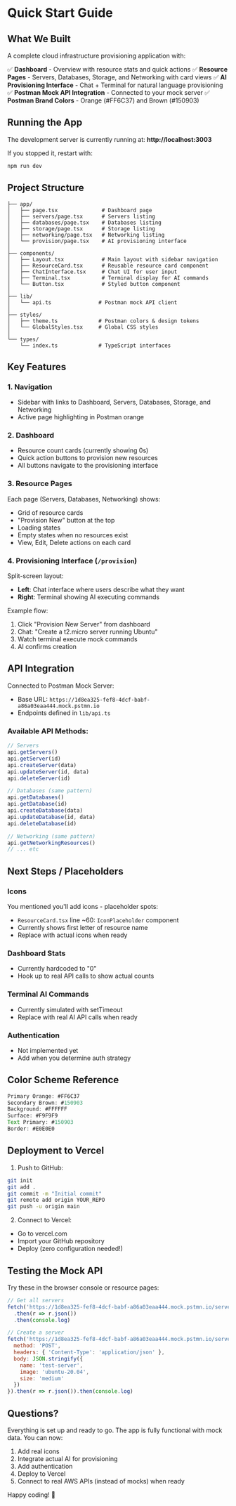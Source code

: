 # Quick Start Guide

## What We Built

A complete cloud infrastructure provisioning application with:

✅ **Dashboard** - Overview with resource stats and quick actions
✅ **Resource Pages** - Servers, Databases, Storage, and Networking with card views
✅ **AI Provisioning Interface** - Chat + Terminal for natural language provisioning
✅ **Postman Mock API Integration** - Connected to your mock server
✅ **Postman Brand Colors** - Orange (#FF6C37) and Brown (#150903)

## Running the App

The development server is currently running at:
**http://localhost:3003**

If you stopped it, restart with:
```bash
npm run dev
```

## Project Structure

```
├── app/
│   ├── page.tsx              # Dashboard page
│   ├── servers/page.tsx      # Servers listing
│   ├── databases/page.tsx    # Databases listing
│   ├── storage/page.tsx      # Storage listing
│   ├── networking/page.tsx   # Networking listing
│   └── provision/page.tsx    # AI provisioning interface
│
├── components/
│   ├── Layout.tsx            # Main layout with sidebar navigation
│   ├── ResourceCard.tsx      # Reusable resource card component
│   ├── ChatInterface.tsx     # Chat UI for user input
│   ├── Terminal.tsx          # Terminal display for AI commands
│   └── Button.tsx            # Styled button component
│
├── lib/
│   └── api.ts               # Postman mock API client
│
├── styles/
│   ├── theme.ts             # Postman colors & design tokens
│   └── GlobalStyles.tsx     # Global CSS styles
│
└── types/
    └── index.ts             # TypeScript interfaces
```

## Key Features

### 1. Navigation
- Sidebar with links to Dashboard, Servers, Databases, Storage, and Networking
- Active page highlighting in Postman orange

### 2. Dashboard
- Resource count cards (currently showing 0s)
- Quick action buttons to provision new resources
- All buttons navigate to the provisioning interface

### 3. Resource Pages
Each page (Servers, Databases, Networking) shows:
- Grid of resource cards
- "Provision New" button at the top
- Loading states
- Empty states when no resources exist
- View, Edit, Delete actions on each card

### 4. Provisioning Interface (`/provision`)
Split-screen layout:
- **Left**: Chat interface where users describe what they want
- **Right**: Terminal showing AI executing commands

Example flow:
1. Click "Provision New Server" from dashboard
2. Chat: "Create a t2.micro server running Ubuntu"
3. Watch terminal execute mock commands
4. AI confirms creation

## API Integration

Connected to Postman Mock Server:
- Base URL: `https://1d8ea325-fef8-4dcf-babf-a86a03eaa444.mock.pstmn.io`
- Endpoints defined in `lib/api.ts`

### Available API Methods:
```typescript
// Servers
api.getServers()
api.getServer(id)
api.createServer(data)
api.updateServer(id, data)
api.deleteServer(id)

// Databases (same pattern)
api.getDatabases()
api.getDatabase(id)
api.createDatabase(data)
api.updateDatabase(id, data)
api.deleteDatabase(id)

// Networking (same pattern)
api.getNetworkingResources()
// ... etc
```

## Next Steps / Placeholders

### Icons
You mentioned you'll add icons - placeholder spots:
- `ResourceCard.tsx` line ~60: `IconPlaceholder` component
- Currently shows first letter of resource name
- Replace with actual icons when ready

### Dashboard Stats
- Currently hardcoded to "0"
- Hook up to real API calls to show actual counts

### Terminal AI Commands
- Currently simulated with setTimeout
- Replace with real AI API calls when ready

### Authentication
- Not implemented yet
- Add when you determine auth strategy

## Color Scheme Reference

```typescript
Primary Orange: #FF6C37
Secondary Brown: #150903
Background: #FFFFFF
Surface: #F9F9F9
Text Primary: #150903
Border: #E0E0E0
```

## Deployment to Vercel

1. Push to GitHub:
```bash
git init
git add .
git commit -m "Initial commit"
git remote add origin YOUR_REPO
git push -u origin main
```

2. Connect to Vercel:
- Go to vercel.com
- Import your GitHub repository
- Deploy (zero configuration needed!)

## Testing the Mock API

Try these in the browser console or resource pages:
```javascript
// Get all servers
fetch('https://1d8ea325-fef8-4dcf-babf-a86a03eaa444.mock.pstmn.io/servers')
  .then(r => r.json())
  .then(console.log)

// Create a server
fetch('https://1d8ea325-fef8-4dcf-babf-a86a03eaa444.mock.pstmn.io/servers', {
  method: 'POST',
  headers: { 'Content-Type': 'application/json' },
  body: JSON.stringify({
    name: 'test-server',
    image: 'ubuntu-20.04',
    size: 'medium'
  })
}).then(r => r.json()).then(console.log)
```

## Questions?

Everything is set up and ready to go. The app is fully functional with mock data. You can now:
1. Add real icons
2. Integrate actual AI for provisioning
3. Add authentication
4. Deploy to Vercel
5. Connect to real AWS APIs (instead of mocks) when ready

Happy coding! 🚀
